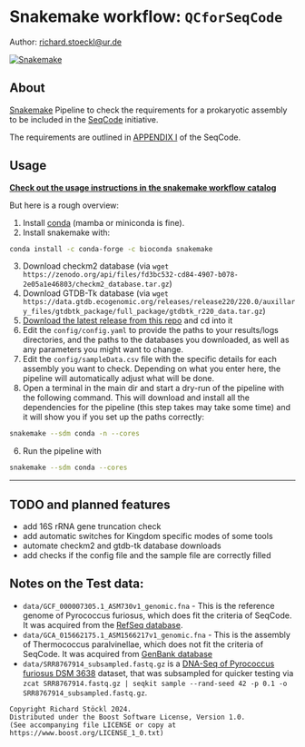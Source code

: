 # Snakemake workflow: `QCforSeqCode`

Author: richard.stoeckl@ur.de

[![Snakemake](https://img.shields.io/badge/snakemake-≥8.10.0-brightgreen.svg)](https://snakemake.github.io)

## About
[Snakemake](https://snakemake.github.io) Pipeline to check the requirements for a prokaryotic assembly to be included in the [SeqCode](https://registry.seqco.de/) initiative.

The requirements are outlined in [APPENDIX I](https://registry.seqco.de/page/seqcode#data-quality-necessary-for-completion-of-seqcode-registryb) of the SeqCode.

## Usage

**[Check out the usage instructions in the snakemake workflow catalog](https://snakemake.github.io/snakemake-workflow-catalog?usage=richardstoeckl/QCforSeqCode)**

But here is a rough overview:
1. Install [conda](https://docs.conda.io/en/latest/miniconda.html) (mamba or miniconda is fine).
2. Install snakemake with:
```bash
conda install -c conda-forge -c bioconda snakemake
```
3. Download checkm2 database (via `wget https://zenodo.org/api/files/fd3bc532-cd84-4907-b078-2e05a1e46803/checkm2_database.tar.gz`)
4. Download GTDB-Tk database (via `wget https://data.gtdb.ecogenomic.org/releases/release220/220.0/auxillary_files/gtdbtk_package/full_package/gtdbtk_r220_data.tar.gz`)
3. [Download the latest release from this repo](https://github.com/richardstoeckl/basecallNanopore/releases/latest) and cd into it
4. Edit the `config/config.yaml` to provide the paths to your results/logs directories, and the paths to the databases you downloaded, as well as any parameters you might want to change.
5. Edit the `config/sampleData.csv` file with the specific details for each assembly you want to check. Depending on what you enter here, the pipeline will automatically adjust what will be done.
5. Open a terminal in the main dir and start a dry-run of the pipeline with the following command. This will download and install all the dependencies for the pipeline (this step takes may take some time) and it will show you if you set up the paths correctly:

```bash
snakemake --sdm conda -n --cores
```
6. Run the pipeline with
```bash
snakemake --sdm conda --cores
```
---

## TODO and planned features
- add 16S rRNA gene truncation check
- add automatic switches for Kingdom specific modes of some tools
- automate checkm2 and gtdb-tk database downloads
- add checks if the config file and the sample file are correctly filled


## Notes on the Test data:
- `data/GCF_000007305.1_ASM730v1_genomic.fna` - This is the reference genome of Pyrococcus furiosus, which does fit the criteria of SeqCode. It was acquired from the [RefSeq database](https://www.ncbi.nlm.nih.gov/datasets/genome/GCF_000007305.1/).
- `data/GCA_015662175.1_ASM1566217v1_genomic.fna` - This is the assembly of Thermococcus paralvinellae, which does not fit the criteria of SeqCode. It was acquired from [GenBank database](https://www.ncbi.nlm.nih.gov/datasets/genome/GCA_015662175.1/)
- `data/SRR8767914_subsampled.fastq.gz` is a [DNA-Seq of Pyrococcus furiosus DSM 3638](https://www.ncbi.nlm.nih.gov/sra/SRR8767914) dataset, that was subsampled for quicker testing via `zcat SRR8767914.fastq.gz | seqkit sample --rand-seed 42 -p 0.1 -o SRR8767914_subsampled.fastq.gz`.

```
Copyright Richard Stöckl 2024.
Distributed under the Boost Software License, Version 1.0.
(See accompanying file LICENSE or copy at 
https://www.boost.org/LICENSE_1_0.txt)
```